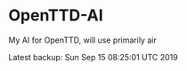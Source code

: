 # OpenTTD-AI
My AI for OpenTTD, will use primarily air

Latest backup: Sun Sep 15 08:25:01 UTC 2019
